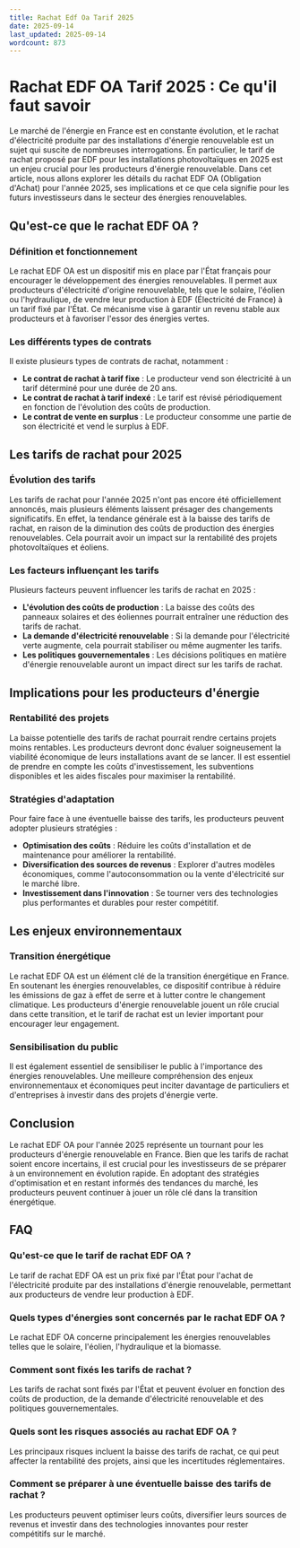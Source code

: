 ```yaml
---
title: Rachat Edf Oa Tarif 2025
date: 2025-09-14
last_updated: 2025-09-14
wordcount: 873
---
```


# Rachat EDF OA Tarif 2025 : Ce qu'il faut savoir

Le marché de l'énergie en France est en constante évolution, et le rachat d'électricité produite par des installations d'énergie renouvelable est un sujet qui suscite de nombreuses interrogations. En particulier, le tarif de rachat proposé par EDF pour les installations photovoltaïques en 2025 est un enjeu crucial pour les producteurs d'énergie renouvelable. Dans cet article, nous allons explorer les détails du rachat EDF OA (Obligation d'Achat) pour l'année 2025, ses implications et ce que cela signifie pour les futurs investisseurs dans le secteur des énergies renouvelables.

## Qu'est-ce que le rachat EDF OA ?

### Définition et fonctionnement

Le rachat EDF OA est un dispositif mis en place par l'État français pour encourager le développement des énergies renouvelables. Il permet aux producteurs d'électricité d'origine renouvelable, tels que le solaire, l'éolien ou l'hydraulique, de vendre leur production à EDF (Électricité de France) à un tarif fixé par l'État. Ce mécanisme vise à garantir un revenu stable aux producteurs et à favoriser l'essor des énergies vertes.

### Les différents types de contrats

Il existe plusieurs types de contrats de rachat, notamment :

- **Le contrat de rachat à tarif fixe** : Le producteur vend son électricité à un tarif déterminé pour une durée de 20 ans.
- **Le contrat de rachat à tarif indexé** : Le tarif est révisé périodiquement en fonction de l'évolution des coûts de production.
- **Le contrat de vente en surplus** : Le producteur consomme une partie de son électricité et vend le surplus à EDF.

## Les tarifs de rachat pour 2025

### Évolution des tarifs

Les tarifs de rachat pour l'année 2025 n'ont pas encore été officiellement annoncés, mais plusieurs éléments laissent présager des changements significatifs. En effet, la tendance générale est à la baisse des tarifs de rachat, en raison de la diminution des coûts de production des énergies renouvelables. Cela pourrait avoir un impact sur la rentabilité des projets photovoltaïques et éoliens.

### Les facteurs influençant les tarifs

Plusieurs facteurs peuvent influencer les tarifs de rachat en 2025 :

- **L'évolution des coûts de production** : La baisse des coûts des panneaux solaires et des éoliennes pourrait entraîner une réduction des tarifs de rachat.
- **La demande d'électricité renouvelable** : Si la demande pour l'électricité verte augmente, cela pourrait stabiliser ou même augmenter les tarifs.
- **Les politiques gouvernementales** : Les décisions politiques en matière d'énergie renouvelable auront un impact direct sur les tarifs de rachat.

## Implications pour les producteurs d'énergie

### Rentabilité des projets

La baisse potentielle des tarifs de rachat pourrait rendre certains projets moins rentables. Les producteurs devront donc évaluer soigneusement la viabilité économique de leurs installations avant de se lancer. Il est essentiel de prendre en compte les coûts d'investissement, les subventions disponibles et les aides fiscales pour maximiser la rentabilité.

### Stratégies d'adaptation

Pour faire face à une éventuelle baisse des tarifs, les producteurs peuvent adopter plusieurs stratégies :

- **Optimisation des coûts** : Réduire les coûts d'installation et de maintenance pour améliorer la rentabilité.
- **Diversification des sources de revenus** : Explorer d'autres modèles économiques, comme l'autoconsommation ou la vente d'électricité sur le marché libre.
- **Investissement dans l'innovation** : Se tourner vers des technologies plus performantes et durables pour rester compétitif.

## Les enjeux environnementaux

### Transition énergétique

Le rachat EDF OA est un élément clé de la transition énergétique en France. En soutenant les énergies renouvelables, ce dispositif contribue à réduire les émissions de gaz à effet de serre et à lutter contre le changement climatique. Les producteurs d'énergie renouvelable jouent un rôle crucial dans cette transition, et le tarif de rachat est un levier important pour encourager leur engagement.

### Sensibilisation du public

Il est également essentiel de sensibiliser le public à l'importance des énergies renouvelables. Une meilleure compréhension des enjeux environnementaux et économiques peut inciter davantage de particuliers et d'entreprises à investir dans des projets d'énergie verte.

## Conclusion

Le rachat EDF OA pour l'année 2025 représente un tournant pour les producteurs d'énergie renouvelable en France. Bien que les tarifs de rachat soient encore incertains, il est crucial pour les investisseurs de se préparer à un environnement en évolution rapide. En adoptant des stratégies d'optimisation et en restant informés des tendances du marché, les producteurs peuvent continuer à jouer un rôle clé dans la transition énergétique.

## FAQ

### Qu'est-ce que le tarif de rachat EDF OA ?

Le tarif de rachat EDF OA est un prix fixé par l'État pour l'achat de l'électricité produite par des installations d'énergie renouvelable, permettant aux producteurs de vendre leur production à EDF.

### Quels types d'énergies sont concernés par le rachat EDF OA ?

Le rachat EDF OA concerne principalement les énergies renouvelables telles que le solaire, l'éolien, l'hydraulique et la biomasse.

### Comment sont fixés les tarifs de rachat ?

Les tarifs de rachat sont fixés par l'État et peuvent évoluer en fonction des coûts de production, de la demande d'électricité renouvelable et des politiques gouvernementales.

### Quels sont les risques associés au rachat EDF OA ?

Les principaux risques incluent la baisse des tarifs de rachat, ce qui peut affecter la rentabilité des projets, ainsi que les incertitudes réglementaires.

### Comment se préparer à une éventuelle baisse des tarifs de rachat ?

Les producteurs peuvent optimiser leurs coûts, diversifier leurs sources de revenus et investir dans des technologies innovantes pour rester compétitifs sur le marché.